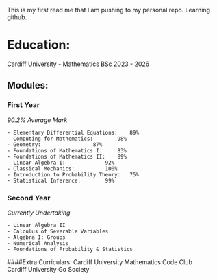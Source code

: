 This is my first read me that I am pushing to my personal repo. Learning github.

# Education:

Cardiff University - Mathematics BSc
2023 - 2026


## Modules:
### First Year
*90.2% Average Mark*
```
- Elementary Differential Equations:	89%
- Computing for Mathematics: 		98%
- Geometry: 				87%
- Foundations of Mathematics I:		83%
- Foundations of Mathematics II: 	89%
- Linear Algebra I: 		 	92%
- Classical Mechanics: 			100%
- Introduction to Probability Theory:	75%
- Statistical Inference: 	  	99%
```
### Second Year
*Currently Undertaking*
```
- Linear Algebra II
- Calculus of Severable Variables
- Algebra I: Groups
- Numerical Analysis
- Foundations of Probability & Statistics
```

####Extra Curriculars:
Cardiff University Mathematics Code Club \
Cardiff University Go Society